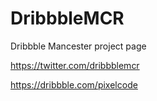 DribbbleMCR
===========

Dribbble Mancester project page

https://twitter.com/dribbblemcr

https://dribbble.com/pixelcode
